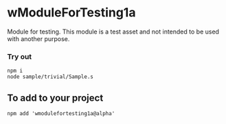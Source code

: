 # wModuleForTesting1a

Module for testing. This module is a test asset and not intended to be used with another purpose.

### Try out

```
npm i
node sample/trivial/Sample.s
```

## To add to your project
```
npm add 'wmodulefortesting1a@alpha'
```

